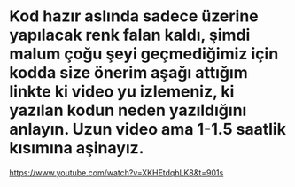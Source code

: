 # Kod hazır aslında sadece üzerine yapılacak renk falan kaldı, şimdi malum çoğu şeyi geçmediğimiz için kodda size önerim aşağı attığım linkte ki video yu izlemeniz, ki yazılan kodun neden yazıldığını anlayın. Uzun video ama 1-1.5 saatlik kısımına aşinayız.


https://www.youtube.com/watch?v=XKHEtdqhLK8&t=901s    
 
